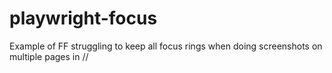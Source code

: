 # playwright-focus

Example of FF struggling to keep all focus rings when doing screenshots on multiple pages in //

